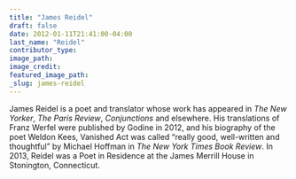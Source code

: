 ```yaml
---
title: "James Reidel"
draft: false
date: 2012-01-11T21:41:00-04:00
last_name: "Reidel"
contributor_type:
image_path:
image_credit:
featured_image_path:
_slug: james-reidel
---
```


James Reidel is a poet and translator whose work has appeared in _The New Yorker_, _The Paris Review_, _Conjunctions_ and elsewhere. His translations of Franz Werfel were published by Godine in 2012, and his biography of the poet Weldon Kees, Vanished Act was called “really good, well-written and thoughtful” by Michael Hoffman in _The New York Times Book Review_. In 2013, Reidel was a Poet in Residence at the James Merrill House in Stonington, Connecticut.

